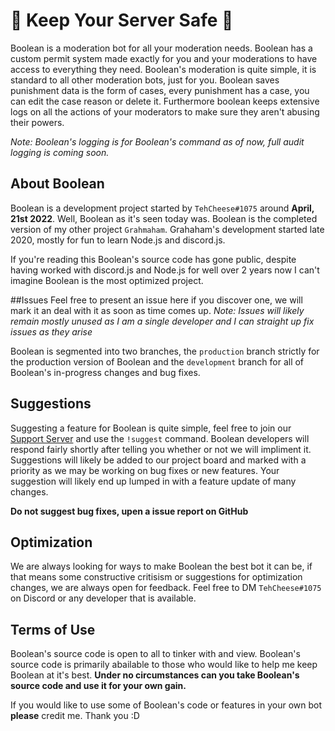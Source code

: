 # 🔨 Keep Your Server Safe 🔨
Boolean is a moderation bot for all your moderation needs. Boolean has a custom permit system made exactly for you and your moderations to have access to everything they need.
Boolean's moderation is quite simple, it is standard to all other moderation bots, just for you. Boolean saves punishment data is the form of cases, every punishment has a case, you can edit the case reason or delete it. Furthermore boolean keeps extensive logs on all the actions of your moderators to make sure they aren't abusing their powers.

*Note: Boolean's logging is for Boolean's command as of now, full audit logging is coming soon.*

## About Boolean

Boolean is a development project started by `TehCheese#1075` around **April, 21st 2022**. Well, Boolean as it's seen today was.
Boolean is the completed version of my other project `Grahmaham`. Grahaham's development started late 2020, mostly for fun to learn Node.js and discord.js.

If you're reading this Boolean's source code has gone public, despite having worked with discord.js and Node.js for well over 2 years now I can't imagine Boolean is the most optimized project.

##Issues
Feel free to present an issue here if you discover one, we will mark it an deal with it as soon as time comes up.
*Note: Issues will likely remain mostly unused as I am a single developer and I can straight up fix issues as they arise*

Boolean is segmented into two branches, the `production` branch strictly for the production version of Boolean and the `development` branch for all of Boolean's in-progress changes and bug fixes.

## Suggestions
Suggesting a feature for Boolean is quite simple, feel free to join our [Support Server](https://discord.gg/G2EhQCZZfh) and use the `!suggest` command. Boolean developers will respond fairly shortly after telling you whether or not we will impliment it.
Suggestions will likely be added to our project board and marked with a priority as we may be working on bug fixes or new features. Your suggestion will likely end up lumped in with a feature update of many changes.

**Do not suggest bug fixes, upen a issue report on GitHub**

## Optimization
We are always looking for ways to make Boolean the best bot it can be, if that means some constructive critisism or suggestions for optimization changes, we are always open for feedback. Feel free to DM `TehCheese#1075` on Discord or any developer that is available.

## **Terms of Use**
Boolean's source code is open to all to tinker with and view. Boolean's source code is primarily abailable to those who would like to help me keep Boolean at it's best.
**Under no circumstances can you take Boolean's source code and use it for your own gain.**

If you would like to use some of Boolean's code or features in your own bot **please** credit me. Thank you :D
